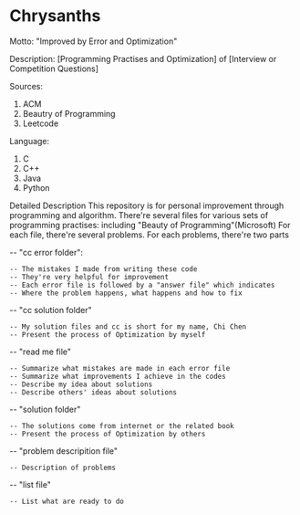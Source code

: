 Chrysanths
==========
Motto: "Improved by Error and Optimization"

Description: 
  [Programming Practises and Optimization] of [Interview or Competition Questions]
  
Sources:
  1. ACM
  2. Beautry of Programming
  3. Leetcode
  

Language:
  1. C
  2. C++
  3. Java
  4. Python

Detailed Description
  This repository is for personal improvement through programming and algorithm.
  There're several files for various sets of programming practises: including "Beauty of Programming"(Microsoft)
  For each file, there're several problems.
  For each problems, there're two parts
  
  
  -- "cc error folder": 
  
    -- The mistakes I made from writing these code
    -- They're very helpful for improvement
    -- Each error file is followed by a "answer file" which indicates 
    -- Where the problem happens, what happens and how to fix
       
  -- "cc solution folder"
  
    -- My solution files and cc is short for my name, Chi Chen
    -- Present the process of Optimization by myself
    
  -- "read me file"
  
    -- Summarize what mistakes are made in each error file
    -- Summarize what improvements I achieve in the codes
    -- Describe my idea about solutions
    -- Describe others' ideas about solutions
    
  -- "solution folder"
    
    -- The solutions come from internet or the related book
    -- Present the process of Optimization by others
    
  -- "problem descripition file"
  
    -- Description of problems
    
  -- "list file"
    
    -- List what are ready to do
